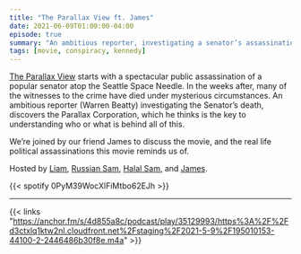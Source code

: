 ```yaml
---
title: "The Parallax View ft. James"
date: 2021-06-09T01:00:00-04:00
episode: true
summary: "An ambitious reporter, investigating a senator’s assassination, realizes witnesses to the shooting are systematically dying and discovers a multi-million dollar corporation which serves as a front for the recruitment of political assassins."
tags: [movie, conspiracy, kennedy]
---
```


[The Parallax View](https://letterboxd.com/film/the-parallax-view/) starts with a spectacular public assassination of a popular senator atop the Seattle Space Needle. In the weeks after, many of the witnesses to the crime have died under mysterious circumstances. An ambitious reporter (Warren Beatty) investigating the Senator’s death, discovers the Parallax Corporation, which he thinks is the key to understanding who or what is behind all of this.

We’re joined by our friend James to discuss the movie, and the real life political assassinations this movie reminds us of.

Hosted by [Liam](https://twitter.com/LegoRacers2), [Russian Sam](https://twitter.com/FillerHandle12), [Halal Sam](https://twitter.com/halaljew), and [James](https://twitter.com/gommunisd).

{{< spotify 0PyM39WocXlFiMtbo62EJh >}}

---

{{< links "https://anchor.fm/s/4d855a8c/podcast/play/35129993/https%3A%2F%2Fd3ctxlq1ktw2nl.cloudfront.net%2Fstaging%2F2021-5-9%2F195010153-44100-2-2446486b30f8e.m4a" >}}
